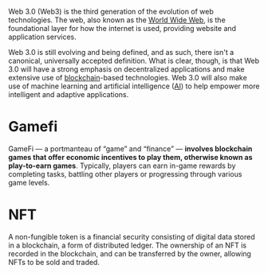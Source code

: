 Web 3.0 (Web3) is the third generation of the evolution of web technologies. The web, also known as the [World Wide Web](https://www.techtarget.com/whatis/definition/World-Wide-Web), is the foundational layer for how the internet is used, providing website and application services.

Web 3.0 is still evolving and being defined, and as such, there isn't a canonical, universally accepted definition. What is clear, though, is that Web 3.0 will have a strong emphasis on decentralized applications and make extensive use of [blockchain](https://www.techtarget.com/searchcio/definition/blockchain)-based technologies. Web 3.0 will also make use of machine learning and artificial intelligence ([AI](https://www.techtarget.com/searchenterpriseai/definition/AI-Artificial-Intelligence)) to help empower more intelligent and adaptive applications.

# Gamefi
GameFi — a portmanteau of “game” and “finance” — **involves blockchain games that offer economic incentives to play them, otherwise known as play-to-earn games**. Typically, players can earn in-game rewards by completing tasks, battling other players or progressing through various game levels.

# NFT
A non-fungible token is a financial security consisting of digital data stored in a blockchain, a form of distributed ledger. The ownership of an NFT is recorded in the blockchain, and can be transferred by the owner, allowing NFTs to be sold and traded.

